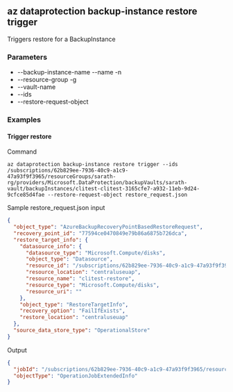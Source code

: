 
## az dataprotection backup-instance restore trigger ##

Triggers restore for a BackupInstance
### Parameters ###
  - --backup-instance-name --name -n
  - --resource-group -g
  - --vault-name
  - --ids
  - --restore-request-object

### Examples ###

#### Trigger restore ####
Command
```
az dataprotection backup-instance restore trigger --ids /subscriptions/62b829ee-7936-40c9-a1c9-47a93f9f3965/resourceGroups/sarath-rg/providers/Microsoft.DataProtection/backupVaults/sarath-vault/backupInstances/clitest-clitest-3165cfe7-a932-11eb-9d24-9cfce85d4fae --restore-request-object restore_request.json
```
Sample restore_request.json input
```json
{
  "object_type": "AzureBackupRecoveryPointBasedRestoreRequest",
  "recovery_point_id": "77594ce0470849e79b86a6875b726dca",
  "restore_target_info": {
    "datasource_info": {
      "datasource_type": "Microsoft.Compute/disks",
      "object_type": "Datasource",
      "resource_id": "/subscriptions/62b829ee-7936-40c9-a1c9-47a93f9f3965/resourceGroups/sarath-rg/providers/Microsoft.Compute/clitest-restore",
      "resource_location": "centraluseuap",
      "resource_name": "clitest-restore",
      "resource_type": "Microsoft.Compute/disks",
      "resource_uri": ""
    },
    "object_type": "RestoreTargetInfo",
    "recovery_option": "FailIfExists",
    "restore_location": "centraluseuap"
  },
  "source_data_store_type": "OperationalStore"
}

```
Output
```json
{
  "jobId": "/subscriptions/62b829ee-7936-40c9-a1c9-47a93f9f3965/resourcegroups/sarath-rg/providers/Microsoft.DataProtection/BackupVaults/sarath-vault/backupJobs/3b651af9-43eb-4f49-9374-6c8cfcaefc78",
  "objectType": "OperationJobExtendedInfo"
}
```
